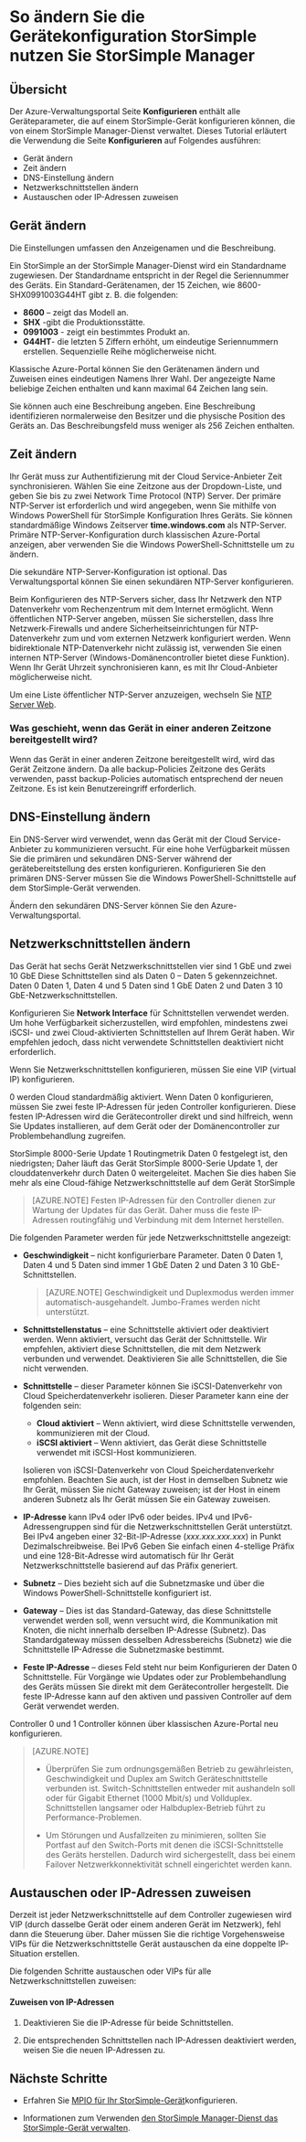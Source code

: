 <properties 
   pageTitle="Ändern die Gerätekonfiguration StorSimple | Microsoft Azure" 
   description="Beschreibt, wie mit der StorSimple Manager-Dienst ein StorSimple konfigurieren, die bereits bereitgestellt wurde." 
   services="storsimple" 
   documentationCenter="NA" 
   authors="SharS" 
   manager="carmonm" 
   editor=""/>

<tags
   ms.service="storsimple"
   ms.devlang="NA"
   ms.topic="article"
   ms.tgt_pltfrm="NA"
   ms.workload="TBD" 
   ms.date="09/29/2016"
   ms.author="v-sharos"/>

# <a name="use-the-storsimple-manager-service-to-modify-your-storsimple-device-configuration"></a>So ändern Sie die Gerätekonfiguration StorSimple nutzen Sie StorSimple Manager

## <a name="overview"></a>Übersicht 

Der Azure-Verwaltungsportal Seite **Konfigurieren** enthält alle Geräteparameter, die auf einem StorSimple-Gerät konfigurieren können, die von einem StorSimple Manager-Dienst verwaltet. Dieses Tutorial erläutert die Verwendung die Seite **Konfigurieren** auf Folgendes ausführen:

- Gerät ändern 
- Zeit ändern 
- DNS-Einstellung ändern 
- Netzwerkschnittstellen ändern
- Austauschen oder IP-Adressen zuweisen

## <a name="modify-device-settings"></a>Gerät ändern

Die Einstellungen umfassen den Anzeigenamen und die Beschreibung.

Ein StorSimple an der StorSimple Manager-Dienst wird ein Standardname zugewiesen. Der Standardname entspricht in der Regel die Seriennummer des Geräts. Ein Standard-Gerätenamen, der 15 Zeichen, wie 8600-SHX0991003G44HT gibt z. B. die folgenden:

- **8600** – zeigt das Modell an.
- **SHX** -gibt die Produktionsstätte.
- **0991003** - zeigt ein bestimmtes Produkt an.
- **G44HT**- die letzten 5 Ziffern erhöht, um eindeutige Seriennummern erstellen. Sequenzielle Reihe möglicherweise nicht.

Klassische Azure-Portal können Sie den Gerätenamen ändern und Zuweisen eines eindeutigen Namens Ihrer Wahl. Der angezeigte Name beliebige Zeichen enthalten und kann maximal 64 Zeichen lang sein.

Sie können auch eine Beschreibung angeben. Eine Beschreibung identifizieren normalerweise den Besitzer und die physische Position des Geräts an. Das Beschreibungsfeld muss weniger als 256 Zeichen enthalten.
 
## <a name="modify-time-settings"></a>Zeit ändern

Ihr Gerät muss zur Authentifizierung mit der Cloud Service-Anbieter Zeit synchronisieren. Wählen Sie eine Zeitzone aus der Dropdown-Liste, und geben Sie bis zu zwei Network Time Protocol (NTP) Server. Der primäre NTP-Server ist erforderlich und wird angegeben, wenn Sie mithilfe von Windows PowerShell für StorSimple Konfiguration Ihres Geräts. Sie können standardmäßige Windows Zeitserver **time.windows.com** als NTP-Server. Primäre NTP-Server-Konfiguration durch klassischen Azure-Portal anzeigen, aber verwenden Sie die Windows PowerShell-Schnittstelle um zu ändern.

Die sekundäre NTP-Server-Konfiguration ist optional. Das Verwaltungsportal können Sie einen sekundären NTP-Server konfigurieren. 

Beim Konfigurieren des NTP-Servers sicher, dass Ihr Netzwerk den NTP Datenverkehr vom Rechenzentrum mit dem Internet ermöglicht. Wenn öffentlichen NTP-Server angeben, müssen Sie sicherstellen, dass Ihre Netzwerk-Firewalls und andere Sicherheitseinrichtungen für NTP-Datenverkehr zum und vom externen Netzwerk konfiguriert werden. Wenn bidirektionale NTP-Datenverkehr nicht zulässig ist, verwenden Sie einen internen NTP-Server (Windows-Domänencontroller bietet diese Funktion). Wenn Ihr Gerät Uhrzeit synchronisieren kann, es mit Ihr Cloud-Anbieter möglicherweise nicht.

Um eine Liste öffentlicher NTP-Server anzuzeigen, wechseln Sie [NTP Server Web](http://support.ntp.org/bin/view/Servers/WebHome). 

### <a name="what-happens-if-the-device-is-deployed-in-a-different-time-zone"></a>Was geschieht, wenn das Gerät in einer anderen Zeitzone bereitgestellt wird?

Wenn das Gerät in einer anderen Zeitzone bereitgestellt wird, wird das Gerät Zeitzone ändern. Da alle backup-Policies Zeitzone des Geräts verwenden, passt backup-Policies automatisch entsprechend der neuen Zeitzone. Es ist kein Benutzereingriff erforderlich.

## <a name="modify-dns-settings"></a>DNS-Einstellung ändern

Ein DNS-Server wird verwendet, wenn das Gerät mit der Cloud Service-Anbieter zu kommunizieren versucht. Für eine hohe Verfügbarkeit müssen Sie die primären und sekundären DNS-Server während der gerätebereitstellung des ersten konfigurieren. Konfigurieren Sie den primären DNS-Server müssen Sie die Windows PowerShell-Schnittstelle auf dem StorSimple-Gerät verwenden.

Ändern den sekundären DNS-Server können Sie den Azure-Verwaltungsportal.



## <a name="modify-network-interfaces"></a>Netzwerkschnittstellen ändern

Das Gerät hat sechs Gerät Netzwerkschnittstellen vier sind 1 GbE und zwei 10 GbE Diese Schnittstellen sind als Daten 0 – Daten 5 gekennzeichnet. Daten 0 Daten 1, Daten 4 und 5 Daten sind 1 GbE Daten 2 und Daten 3 10 GbE-Netzwerkschnittstellen.

Konfigurieren Sie **Network Interface** für Schnittstellen verwendet werden. Um hohe Verfügbarkeit sicherzustellen, wird empfohlen, mindestens zwei iSCSI- und zwei Cloud-aktivierten Schnittstellen auf Ihrem Gerät haben. Wir empfehlen jedoch, dass nicht verwendete Schnittstellen deaktiviert nicht erforderlich.

Wenn Sie Netzwerkschnittstellen konfigurieren, müssen Sie eine VIP (virtual IP) konfigurieren.

0 werden Cloud standardmäßig aktiviert. Wenn Daten 0 konfigurieren, müssen Sie zwei feste IP-Adressen für jeden Controller konfigurieren. Diese festen IP-Adressen wird die Gerätecontroller direkt und sind hilfreich, wenn Sie Updates installieren, auf dem Gerät oder der Domänencontroller zur Problembehandlung zugreifen.

StorSimple 8000-Serie Update 1 Routingmetrik Daten 0 festgelegt ist, den niedrigsten; Daher läuft das Gerät StorSimple 8000-Serie Update 1, der clouddatenverkehr durch Daten 0 weitergeleitet. Machen Sie dies haben Sie mehr als eine Cloud-fähige Netzwerkschnittstelle auf dem Gerät StorSimple

>[AZURE.NOTE] Festen IP-Adressen für den Controller dienen zur Wartung der Updates für das Gerät. Daher muss die feste IP-Adressen routingfähig und Verbindung mit dem Internet herstellen.

Die folgenden Parameter werden für jede Netzwerkschnittstelle angezeigt:

- **Geschwindigkeit** – nicht konfigurierbare Parameter. Daten 0 Daten 1, Daten 4 und 5 Daten sind immer 1 GbE Daten 2 und Daten 3 10 GbE-Schnittstellen.

     >[AZURE.NOTE] Geschwindigkeit und Duplexmodus werden immer automatisch-ausgehandelt. Jumbo-Frames werden nicht unterstützt.
 
- **Schnittstellenstatus** – eine Schnittstelle aktiviert oder deaktiviert werden. Wenn aktiviert, versucht das Gerät der Schnittstelle. Wir empfehlen, aktiviert diese Schnittstellen, die mit dem Netzwerk verbunden und verwendet. Deaktivieren Sie alle Schnittstellen, die Sie nicht verwenden.

- **Schnittstelle** – dieser Parameter können Sie iSCSI-Datenverkehr von Cloud Speicherdatenverkehr isolieren. Dieser Parameter kann eine der folgenden sein:

    - **Cloud aktiviert** – Wenn aktiviert, wird diese Schnittstelle verwenden, kommunizieren mit der Cloud.
    - **iSCSI aktiviert** – Wenn aktiviert, das Gerät diese Schnittstelle verwendet mit iSCSI-Host kommunizieren.

    Isolieren von iSCSI-Datenverkehr von Cloud Speicherdatenverkehr empfohlen. Beachten Sie auch, ist der Host in demselben Subnetz wie Ihr Gerät, müssen Sie nicht Gateway zuweisen; ist der Host in einem anderen Subnetz als Ihr Gerät müssen Sie ein Gateway zuweisen.

- **IP-Adresse** kann IPv4 oder IPv6 oder beides. IPv4 und IPv6-Adressengruppen sind für die Netzwerkschnittstellen Gerät unterstützt. Bei IPv4 angeben einer 32-Bit-IP-Adresse (*xxx.xxx.xxx.xxx*) in Punkt Dezimalschreibweise. Bei IPv6 Geben Sie einfach einen 4-stellige Präfix und eine 128-Bit-Adresse wird automatisch für Ihr Gerät Netzwerkschnittstelle basierend auf das Präfix generiert.

- **Subnetz** – Dies bezieht sich auf die Subnetzmaske und über die Windows PowerShell-Schnittstelle konfiguriert ist.

- **Gateway** – Dies ist das Standard-Gateway, das diese Schnittstelle verwendet werden soll, wenn versucht wird, die Kommunikation mit Knoten, die nicht innerhalb derselben IP-Adresse (Subnetz). Das Standardgateway müssen desselben Adressbereichs (Subnetz) wie die Schnittstelle IP-Adresse die Subnetzmaske bestimmt.

- **Feste IP-Adresse** – dieses Feld steht nur beim Konfigurieren der Daten 0 Schnittstelle. Für Vorgänge wie Updates oder zur Problembehandlung des Geräts müssen Sie direkt mit dem Gerätecontroller hergestellt. Die feste IP-Adresse kann auf den aktiven und passiven Controller auf dem Gerät verwendet werden.

Controller 0 und 1 Controller können über klassischen Azure-Portal neu konfigurieren.

>[AZURE.NOTE] 
>
>- Überprüfen Sie zum ordnungsgemäßen Betrieb zu gewährleisten, Geschwindigkeit und Duplex am Switch Geräteschnittstelle verbunden ist. Switch-Schnittstellen entweder mit aushandeln soll oder für Gigabit Ethernet (1000 Mbit/s) und Vollduplex. Schnittstellen langsamer oder Halbduplex-Betrieb führt zu Performance-Problemen.
>
>- Um Störungen und Ausfallzeiten zu minimieren, sollten Sie Portfast auf den Switch-Ports mit denen die iSCSI-Schnittstelle des Geräts herstellen. Dadurch wird sichergestellt, dass bei einem Failover Netzwerkkonnektivität schnell eingerichtet werden kann.
 
## <a name="swap-or-reassign-ips"></a>Austauschen oder IP-Adressen zuweisen

Derzeit ist jeder Netzwerkschnittstelle auf dem Controller zugewiesen wird VIP (durch dasselbe Gerät oder einem anderen Gerät im Netzwerk), fehl dann die Steuerung über. Daher müssen Sie die richtige Vorgehensweise VIPs für die Netzwerkschnittstelle Gerät austauschen da eine doppelte IP-Situation erstellen.

Die folgenden Schritte austauschen oder VIPs für alle Netzwerkschnittstellen zuweisen:

#### <a name="to-reassign-ips"></a>Zuweisen von IP-Adressen

1. Deaktivieren Sie die IP-Adresse für beide Schnittstellen.

2. Die entsprechenden Schnittstellen nach IP-Adressen deaktiviert werden, weisen Sie die neuen IP-Adressen zu.

## <a name="next-steps"></a>Nächste Schritte

- Erfahren Sie [MPIO für Ihr StorSimple-Gerät](storsimple-configure-mpio-windows-server.md)konfigurieren.

- Informationen zum Verwenden [den StorSimple Manager-Dienst das StorSimple-Gerät verwalten](storsimple-manager-service-administration.md).
     
